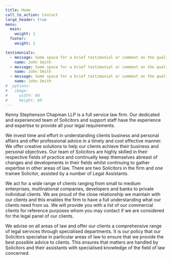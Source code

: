 ```yaml
---
title: Home
call_to_action: Contact
large_header: true
menu:
  main:
    weight: 1
  footer:
    weight: 1

testimonials:
  - message: Some space for a brief testimonial or comment on the quality service that a person has received.
    name: John Smith
  - message: Some space for a brief testimonial or comment on the quality service that a person has received.
    name: John Smith
  - message: Some space for a brief testimonial or comment on the quality service that a person has received.
    name: John Smith
# _options:
#   image:
#     width: 60
#     height: 60
---
```

  Kenny Stephenson Chapman LLP is a full service law firm. Our dedicated and experienced team of Solicitors and support staff have the experience and expertise to provide all your legal requirements. 

  We invest time and effort in understanding clients business and personal affairs and offer professional advice in a timely and cost effective manner. We offer creative solutions to help our clients achieve their business and personal objectives.
  Our team of Solicitors are highly skilled in their respective fields of practice and continually keep themselves abreast of changes and developments in their fields whilst continuing to gather expertise in other areas of law. There are two Solicitors in the firm and one trainee Solicitor, assisted by a number of  Legal Assistants.

  We act for a wide range of clients ranging from small to medium enterprises, multinational companies, developers and banks to private individual clients. We are proud of the close relationship we maintain with our clients and this enables the firm to have a full understanding what our clients need from us. We will provide you with a list of our commercial clients for reference purposes whom you may contact if we are considered for the legal panel of our clients.

  We advise on all areas of law and offer our clients a comprehensive range of legal services through specialised departments. It is our policy that our Solicitors specialise in particular areas of law to ensure that we provide the best possible advice to clients. This ensures that matters are handled by Solicitors and their assistants with specialised knowledge of the field of law concerned.
